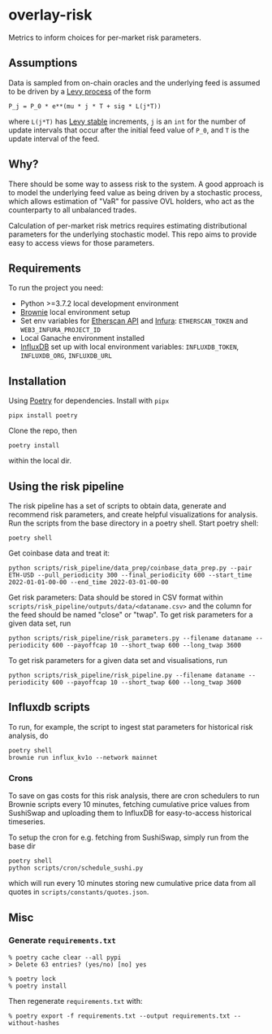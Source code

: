 # overlay-risk

Metrics to inform choices for per-market risk parameters.


## Assumptions

Data is sampled from on-chain oracles and the underlying feed is assumed to be driven by a [Levy process](https://en.wikipedia.org/wiki/L%C3%A9vy_process) of the form

```
P_j = P_0 * e**(mu * j * T + sig * L(j*T))
```

where `L(j*T)` has [Levy stable](https://en.wikipedia.org/wiki/Stable_distribution) increments, `j` is an `int` for the number of update intervals that occur after the initial feed value of `P_0`, and `T` is the update interval of the feed.


## Why?

There should be some way to assess risk to the system. A good approach is to model the underlying feed value as being driven by a stochastic process, which allows estimation of "VaR" for passive OVL holders, who act as the counterparty to all unbalanced trades.

Calculation of per-market risk metrics requires estimating distributional parameters for the underlying stochastic model. This repo aims to provide easy to access views for those parameters.


## Requirements

To run the project you need:

- Python >=3.7.2 local development environment
- [Brownie](https://github.com/eth-brownie/brownie) local environment setup
- Set env variables for [Etherscan API](https://etherscan.io/apis) and [Infura](https://eth-brownie.readthedocs.io/en/stable/network-management.html?highlight=infura%20environment#using-infura): `ETHERSCAN_TOKEN` and `WEB3_INFURA_PROJECT_ID`
- Local Ganache environment installed
- [InfluxDB](https://www.influxdata.com/) set up with local environment variables: `INFLUXDB_TOKEN`, `INFLUXDB_ORG`, `INFLUXDB_URL`


## Installation

Using [Poetry](https://github.com/python-poetry/poetry) for dependencies. Install with `pipx`

```
pipx install poetry
```

Clone the repo, then

```
poetry install
```

within the local dir.


## Using the risk pipeline

The risk pipeline has a set of scripts to obtain data, generate and recommend risk parameters, and create helpful visualizations for analysis. Run the scripts from the base directory in a poetry shell.
Start poetry shell:
```
poetry shell
```
Get coinbase data and treat it:

```
python scripts/risk_pipeline/data_prep/coinbase_data_prep.py --pair ETH-USD --pull_periodicity 300 --final_periodicity 600 --start_time 2022-01-01-00-00 --end_time 2022-03-01-00-00
```
Get risk parameters:
Data should be stored in CSV format within `scripts/risk_pipeline/outputs/data/<dataname.csv>` and the column for the feed should be named "close" or "twap". To get risk parameters for a given data set, run
```
python scripts/risk_pipeline/risk_parameters.py --filename dataname --periodicity 600 --payoffcap 10 --short_twap 600 --long_twap 3600
```
To get risk parameters for a given data set and visualisations, run
```
python scripts/risk_pipeline/risk_pipeline.py --filename dataname --periodicity 600 --payoffcap 10 --short_twap 600 --long_twap 3600
```


## Influxdb scripts

To run, for example, the script to ingest stat parameters for historical risk analysis, do

```
poetry shell
brownie run influx_kv1o --network mainnet
```


### Crons

To save on gas costs for this risk analysis, there are cron schedulers to run Brownie scripts every 10 minutes, fetching cumulative price values from SushiSwap and uploading them to InfluxDB for easy-to-access historical timeseries.

To setup the cron for e.g. fetching from SushiSwap, simply run from the base dir

```
poetry shell
python scripts/cron/schedule_sushi.py
```

which will run every 10 minutes storing new cumulative price data from all quotes in `scripts/constants/quotes.json`.

## Misc
### Generate `requirements.txt`

```
% poetry cache clear --all pypi
> Delete 63 entries? (yes/no) [no] yes

% poetry lock
% poetry install
```

Then regenerate `requirements.txt` with:
```
% poetry export -f requirements.txt --output requirements.txt --without-hashes
```
